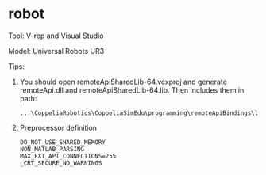 # robot
Tool: V-rep and Visual Studio

Model: Universal Robots UR3

Tips:

1. You should open remoteApiSharedLib-64.vcxproj and generate remoteApi.dll and remoteApiSharedLib-64.lib. Then includes them in path:

   ```
   ...\CoppeliaRobotics\CoppeliaSimEdu\programming\remoteApiBindings\lib\x64\Release
   ```

2. Preprocessor definition

   ```
   DO_NOT_USE_SHARED_MEMORY
   NON_MATLAB_PARSING
   MAX_EXT_API_CONNECTIONS=255
   _CRT_SECURE_NO_WARNINGS
   ```

   